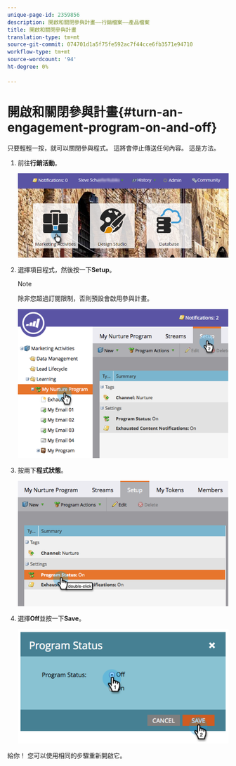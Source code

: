 ```yaml
---
unique-page-id: 2359856
description: 開啟和關閉參與計畫——行銷檔案——產品檔案
title: 開啟和關閉參與計畫
translation-type: tm+mt
source-git-commit: 074701d1a5f75fe592ac7f44cce6fb3571e94710
workflow-type: tm+mt
source-wordcount: '94'
ht-degree: 0%

---
```



# 開啟和關閉參與計畫{#turn-an-engagement-program-on-and-off}

只要輕輕一按，就可以關閉參與程式。 這將會停止傳送任何內容。 這是方法。

1. 前往&#x200B;**行銷活動**。

   ![](assets/login-marketing-activities.png)

1. 選擇項目程式，然後按一下&#x200B;**Setup**。

   >[!NOTE]
   >
   >除非您超過訂閱限制，否則預設會啟用參與計畫。

   ![](assets/image2014-9-15-17-3a14-3a56.png)

1. 按兩下&#x200B;**程式狀態**。

   ![](assets/image2014-9-15-17-3a14-3a59.png)

1. 選擇&#x200B;**Off**&#x200B;並按一下&#x200B;**Save**。

   ![](assets/image2014-9-15-17-3a15-3a2.png)

給你！ 您可以使用相同的步驟重新開啟它。
